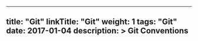 
---
title: "Git"
linkTitle: "Git"
weight: 1
tags: "Git"
date: 2017-01-04
description: >
    Git Conventions
---